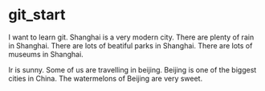
# git_start
I want to learn git.
Shanghai is a very modern city.
There are plenty of rain in Shanghai.
There are lots of beatiful parks in Shanghai.
There are lots of museums in Shanghai.

Ir is sunny.
Some of us are travelling in beijing.
Beijing is one of the biggest cities in China.
The watermelons of Beijing are very sweet.
